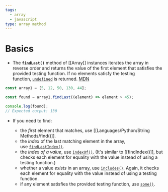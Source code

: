 ```yaml
---
tags:
  - array
  - javascript
type: array method
---
```


# Basics
- The **`findLast()`** method of [[Array]] instances iterates the array in reverse order and returns the value of the first element that satisfies the provided testing function. If no elements satisfy the testing function, [`undefined`](https://developer.mozilla.org/en-US/docs/Web/JavaScript/Reference/Global_Objects/undefined) is returned. [MDN](https://developer.mozilla.org/en-US/docs/Web/JavaScript/Reference/Global_Objects/Array/findLast)
```javascript
const array1 = [5, 12, 50, 130, 44];

const found = array1.findLast((element) => element > 45);

console.log(found);
// Expected output: 130
```

- If you need to find:

	- the _first_ element that matches, use [[Languages/Python/String Methods/find()]].
	- the _index_ of the last matching element in the array, use [`findLastIndex()`](https://developer.mozilla.org/en-US/docs/Web/JavaScript/Reference/Global_Objects/Array/findLastIndex).
	- the _index of a value_, use [`indexOf()`](https://developer.mozilla.org/en-US/docs/Web/JavaScript/Reference/Global_Objects/Array/indexOf). (It's similar to [[findIndex()]], but checks each element for equality with the value instead of using a testing function.)
	- whether a value _exists_ in an array, use [`includes()`](https://developer.mozilla.org/en-US/docs/Web/JavaScript/Reference/Global_Objects/Array/includes). Again, it checks each element for equality with the value instead of using a testing function.
	- if any element satisfies the provided testing function, use [`some()`](https://developer.mozilla.org/en-US/docs/Web/JavaScript/Reference/Global_Objects/Array/some).
